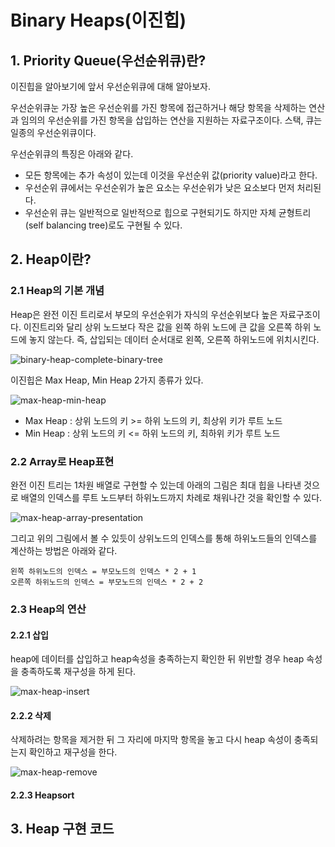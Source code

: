 # Binary Heaps(이진힙)

## 1. Priority Queue(우선순위큐)란?

이진힙을 알아보기에 앞서 우선순위큐에 대해 알아보자.

우선순위큐눈 가장 높은 우선순위를 가진 항목에 접근하거나 해당 항목을 삭제하는 연산과 임의의 우선순위를
가진 항목을 삽입하는 연산을 지원하는 자료구조이다. 스택, 큐는 일종의 우선순위큐이다.

우선순위큐의 특징은 아래와 같다.
- 모든 항목에는 추가 속성이 있는데 이것을 우선순위 값(priority value)라고 한다.
- 우선순위 큐에서는 우선순위가 높은 요소는 우선순위가 낮은 요소보다 먼저 처리된다.
- 우선순위 큐는 일반적으로 일반적으로 힙으로 구현되기도 하지만 자체 균형트리(self balancing tree)로도
구현될 수 있다.

## 2. Heap이란?

### 2.1 Heap의 기본 개념

Heap은 완전 이진 트리로서 부모의 우선순위가 자식의 우선순위보다 높은 자료구조이다. 이진트리와 달리 상위 노드보다 작은 값을 왼쪽 하위 노드에 큰 값을 오른쪽 하위 노드에 놓지 않는다. 즉, 삽입되는 데이터 순서대로 왼쪽, 오른쪽 하위노드에 위치시킨다.

![binary-heap-complete-binary-tree](https://github.com/walbatrossw/java-data-structures/blob/master/ch10-binary-heaps/img/binary-heap-complete-binary-tree.gif?raw=true)

이진힙은 Max Heap, Min Heap 2가지 종류가 있다.

![max-heap-min-heap](https://github.com/walbatrossw/java-data-structures/blob/master/ch10-binary-heaps/img/max-heap-min-heap.png?raw=true)

- Max Heap : 상위 노드의 키 >= 하위 노드의 키, 최상위 키가 루트 노드
- Min Heap : 상위 노드의 키 <= 하위 노드의 키, 최하위 키가 루트 노드

### 2.2 Array로 Heap표현

완전 이진 트리는 1차원 배열로 구현할 수 있는데 아래의 그림은 최대 힙을 나타낸 것으로 배열의 인덱스를 루트 노드부터 하위노드까지 차례로 채워나간 것을 확인할 수 있다.

![max-heap-array-presentation]()

그리고 위의 그림에서 볼 수 있듯이 상위노드의 인덱스를 통해 하위노드들의 인덱스를 계산하는 방법은 아래와 같다.

```
왼쪽 하위노드의 인덱스 = 부모노드의 인덱스 * 2 + 1
오른쪽 하위노드의 인덱스 = 부모노드의 인덱스 * 2 + 2
```

### 2.3 Heap의 연산

#### 2.2.1 삽입

heap에 데이터를 삽입하고 heap속성을 충족하는지 확인한 뒤 위반할 경우 heap 속성을 충족하도록 재구성을 하게 된다.

![max-heap-insert]()

#### 2.2.2 삭제

삭제하려는 항목을 제거한 뒤 그 자리에 마지막 항목을 놓고 다시 heap 속성이 충족되는지 확인하고 재구성을 한다.

![max-heap-remove]()

#### 2.2.3 Heapsort

## 3. Heap 구현 코드
